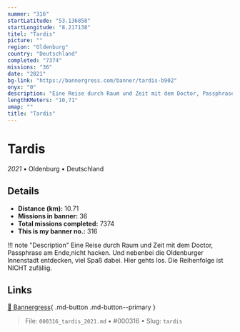 ```yaml
---
nummer: "316"
startLatitude: "53.136858"
startLongitude: "8.217138"
titel: "Tardis"
picture: ""
region: "Oldenburg"
country: "Deutschland"
completed: "7374"
missions: "36"
date: "2021"
bg-link: "https://bannergress.com/banner/tardis-b902"
onyx: "0"
description: "Eine Reise durch Raum und Zeit mit dem Doctor, Passphrase am Ende,nicht hacken. Und nebenbei die Oldenburger Innenstadt entdecken, viel Spaß dabei. Hier gehts los. Die Reihenfolge ist NICHT zufällig."
lengthKMeters: "10,71"
umap: ""
title: "Tardis"
---
```

# Tardis

*2021* • Oldenburg • Deutschland



## Details
- **Distance (km):** 10.71
- **Missions in banner:** 36
- **Total missions completed:** 7374
- **This is my banner no.:** 316


!!! note "Description"
    Eine Reise durch Raum und Zeit mit dem Doctor, Passphrase am Ende,nicht hacken. Und nebenbei die Oldenburger Innenstadt entdecken, viel Spaß dabei. Hier gehts los. Die Reihenfolge ist NICHT zufällig.



## Links
[🔗 Bannergress](https://bannergress.com/banner/tardis-b902){ .md-button .md-button--primary }



> File: `000316_tardis_2021.md` • #000316 • Slug: `tardis`
